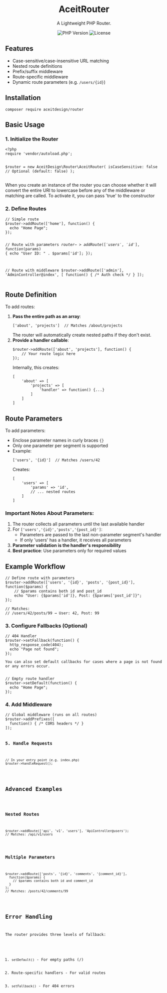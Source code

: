 <div align="center">
  <h1>AceitRouter</h1>
  <p>A Lightweight PHP Router.</p>
  
  <div>
    <img src="https://img.shields.io/badge/PHP-8.0+-777BB4?logo=php" alt="PHP Version">
    <img src="https://img.shields.io/badge/License-MIT-blue.svg" alt="License">
  </div>
</div>

<h2>Features</h2>
<ul>
  <li>Case-sensitive/case-insensitive URL matching</li>
  <li>Nested route definitions</li>
  <li>Prefix/suffix middleware</li>
  <li>Route-specific middleware</li>
  <li>Dynamic route parameters (e.g. <code>/users/{id}</code>)</li>
</ul>

<h2>Installation</h2>
<pre><code>composer require aceitdesign/router</code></pre>

<h2>Basic Usage</h2>

<h3>1. Initialize the Router</h3>
<pre><code>&lt;?php
require 'vendor/autoload.php';

$router = new AceitDesign\Router\AceitRouter(
  isCaseSensitive: false // Optional (default: false)
);
</code></pre>
<p>When you create an instance of the router you can choose whether it will convert the entire URI to lowercase before any of the middleware or matching are called. To activate it, you can pass 'true' to the constructor</p>
<h3>2. Define Routes</h3>
<pre><code>// Simple route
$router->addRoute(['home'], function() {
  echo "Home Page";
});

// Route with parameters
$router->addRoute(['users', '{id}'], function($params) {
  echo "User ID: " . $params['id'];
});

// Route with middleware
$router->addRoute(['admin'], 'AdminController@index', [
  function() { /* Auth check */ }
]);
</code></pre>
<h2>Route Definition</h2>

<p>To add routes:</p>

<ol>
  <li>
    <strong>Pass the entire path as an array</strong>:
    <pre><code>['about', 'projects']  // Matches /about/projects</code></pre>
    The router will automatically create nested paths if they don't exist.
  </li>

  <li>
    <strong>Provide a handler callable</strong>:
    <pre><code>$router->addRoute(['about', 'projects'], function() {
    // Your route logic here
});</code></pre>
    Internally, this creates:
    <pre><code>[
    'about' => [
        'projects' => [
            'handler' => function() {...}
        ]
    ]
]</code></pre>
  </li>
</ol>

<h2>Route Parameters</h2>

<p>To add parameters:</p>

<ul>
  <li>Enclose parameter names in curly braces <code>{}</code></li>
  <li>Only one parameter per segment is supported</li>
  <li>Example:
    <pre><code>['users', '{id}']  // Matches /users/42</code></pre>
    Creates:
    <pre><code>[
    'users' => [
        'params' => 'id',
        // ... nested routes
    ]
]</code></pre>
  </li>
</ul>

<h3>Important Notes About Parameters:</h3>

<ol>
  <li>The router collects all parameters until the last available handler</li>
  <li>For <code>['users','{id}','posts','{post_id}']</code>:
    <ul>
      <li>Parameters are passed to the last non-parameter segment's handler</li>
      <li>If only 'users' has a handler, it receives all parameters</li>
    </ul>
  </li>
  <li><strong>Parameter validation is the handler's responsibility</strong></li>
  <li><strong>Best practice</strong>: Use parameters only for required values</li>
</ol>

<h2>Example Workflow</h2>

<pre><code>// Define route with parameters
$router->addRoute(['users', '{id}', 'posts', '{post_id}'], function($params) {
    // $params contains both id and post_id
    echo "User: {$params['id']}, Post: {$params['post_id']}";
});

// Matches:
// /users/42/posts/99 → User: 42, Post: 99
</code></pre>
<h3>3. Configure Fallbacks (Optional)</h3>
<pre><code>// 404 Handler
$router->setFallback(function() {
  http_response_code(404);
  echo "Page not found";
});
<p>You can also set default callbacks for cases where a page is not found or any errors occur.</p>
// Empty route handler
$router->setDefault(function() {
  echo "Home Page";
});
</code></pre>

<h3>4. Add Middleware</h3>
<pre><code>// Global middleware (runs on all routes)
$router->addPrefixes([
  function() { /* CORS headers */ }
]);

<h3>5. Handle Requests</h3>
<pre><code>// In your entry point (e.g. index.php)
$router->handleRequest();
</code></pre>

<h2>Advanced Examples</h2>

<h3>Nested Routes</h3>
<pre><code>$router->addRoute(['api', 'v1', 'users'], 'ApiController@users');
// Matches: /api/v1/users
</code></pre>

<h3>Multiple Parameters</h3>
<pre><code>$router->addRoute(['posts', '{id}', 'comments', '{comment_id}'], 
  function($params) {
    // $params contains both id and comment_id
  }
);
// Matches: /posts/42/comments/99
</code></pre>

<h2>Error Handling</h2>
<p>The router provides three levels of fallback:</p>
<ol>
  <li><code>setDefault()</code> - For empty paths (/)</li>
  <li>Route-specific handlers - For valid routes</li>
  <li><code>setFallback()</code> - For 404 errors</li>
</ol>

